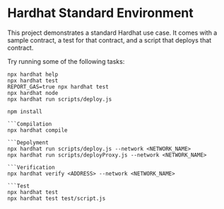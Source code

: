 # Hardhat Standard Environment

This project demonstrates a standard Hardhat use case. It comes with a sample contract, a test for that contract, and a script that deploys that contract.

Try running some of the following tasks:

```shell
npx hardhat help
npx hardhat test
REPORT_GAS=true npx hardhat test
npx hardhat node
npx hardhat run scripts/deploy.js
```

```Get Started
npm install

```Compilation
npx hardhat compile

```Depolyment
npx hardhat run scripts/deploy.js --network <NETWORK_NAME>
npx hardhat run scripts/deployProxy.js --network <NETWORK_NAME>

```Verification
npx hardhat verify <ADDRESS> --network <NETWORK_NAME>

```Test
npx hardhat test
npx hardhat test test/script.js